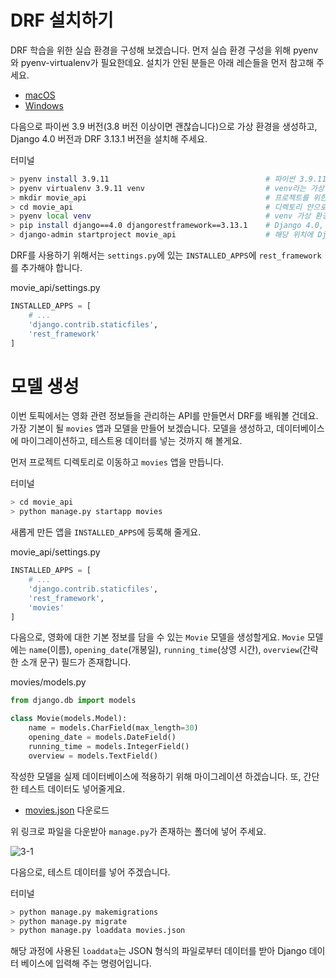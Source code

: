 # DRF 설치하기

DRF 학습을 위한 실습 환경을 구성해 보겠습니다. 먼저 실습 환경 구성을 위해 pyenv와 pyenv-virtualenv가 필요한데요. 설치가 안된 분들은 아래 레슨들을 먼저 참고해 주세요.

- [macOS](https://www.codeit.kr/learn/3555)
- [Windows](https://www.codeit.kr/learn/3556)

다음으로 파이썬 3.9 버전(3.8 버전 이상이면 괜찮습니다)으로 가상 환경을 생성하고, Django 4.0 버전과 DRF 3.13.1 버전을 설치해 주세요.

터미널

```bash
> pyenv install 3.9.11                                   # 파이썬 3.9.11 버전 설치
> pyenv virtualenv 3.9.11 venv                           # venv라는 가상 환경 생성
> mkdir movie_api                                        # 프로젝트를 위한 디렉토리(폴더) 생성
> cd movie_api                                           # 디렉토리 안으로 이동
> pyenv local venv                                       # venv 가상 환경 적용
> pip install django==4.0 djangorestframework==3.13.1    # Django 4.0, DRF 3.13.1 설치
> django-admin startproject movie_api                    # 해당 위치에 Django 프로젝트 생성
```

DRF를 사용하기 위해서는 `settings.py`에 있는 `INSTALLED_APPS`에 `rest_framework`를 추가해야 합니다.

movie_api/settings.py

```python
INSTALLED_APPS = [
    # ...
    'django.contrib.staticfiles',
    'rest_framework'
]
```

# 모델 생성

이번 토픽에서는 영화 관련 정보들을 관리하는 API를 만들면서 DRF를 배워볼 건데요. 가장 기본이 될 `movies` 앱과 모델을 만들어 보겠습니다. 모델을 생성하고, 데이터베이스에 마이그레이션하고, 테스트용 데이터를 넣는 것까지 해 볼게요.

먼저 프로젝트 디렉토리로 이동하고 `movies` 앱을 만듭니다.

터미널

```bash
> cd movie_api
> python manage.py startapp movies
```

새롭게 만든 앱을 `INSTALLED_APPS`에 등록해 줄게요.

movie_api/settings.py

```python
INSTALLED_APPS = [
    # ...
    'django.contrib.staticfiles',
    'rest_framework',
    'movies'
]
```

다음으로, 영화에 대한 기본 정보를 담을 수 있는 `Movie` 모델을 생성할게요. `Movie` 모델에는 `name`(이름), `opening_date`(개봉일), `running_time`(상영 시간), `overview`(간략한 소개 문구) 필드가 존재합니다.

movies/models.py

```python
from django.db import models

class Movie(models.Model):
    name = models.CharField(max_length=30)
    opening_date = models.DateField()
    running_time = models.IntegerField()
    overview = models.TextField()
```

작성한 모델을 실제 데이터베이스에 적용하기 위해 마이그레이션 하겠습니다. 또, 간단한 테스트 데이터도 넣어줄게요.

- [movies.json](https://bakey-api.codeit.kr/api/files/resource?root=static&seqId=5826&directory=movies.json&name=movies.json) 다운로드

위 링크로 파일을 다운받아 `manage.py`가 존재하는 폴더에 넣어 주세요.

![3-1](https://bakey-api.codeit.kr/api/files/resource?root=static&seqId=5826&directory=3-1.png&name=3-1.png)  

다음으로, 테스트 데이터를 넣어 주겠습니다.

터미널

```bash
> python manage.py makemigrations
> python manage.py migrate
> python manage.py loaddata movies.json  
```

해당 과정에 사용된 `loaddata`는 JSON 형식의 파일로부터 데이터를 받아 Django 데이터 베이스에 입력해 주는 명령어입니다.

